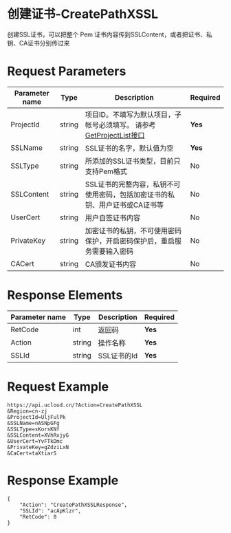 # 创建证书-CreatePathXSSL

创建SSL证书，可以把整个 Pem 证书内容传到SSLContent，或者把证书、私钥、CA证书分别传过来

# Request Parameters
|Parameter name|Type|Description|Required|
|---|---|---|---|
|ProjectId|string|项目ID。不填写为默认项目，子帐号必须填写。 请参考[GetProjectList接口](../summary/get_project_list.html)|**Yes**|
|SSLName|string|SSL证书的名字，默认值为空|**Yes**|
|SSLType|string|所添加的SSL证书类型，目前只支持Pem格式|No|
|SSLContent|string|SSL证书的完整内容，私钥不可使用密码，包括加密证书的私钥、用户证书或CA证书等|No|
|UserCert|string|用户自签证书内容|No|
|PrivateKey|string|加密证书的私钥，不可使用密码保护，开启密码保护后，重启服务需要输入密码|No|
|CACert|string|CA颁发证书内容|No|

# Response Elements
|Parameter name|Type|Description|Required|
|---|---|---|---|
|RetCode|int|返回码|**Yes**|
|Action|string|操作名称|**Yes**|
|SSLId|string|SSL证书的Id|**Yes**|

# Request Example
```
https://api.ucloud.cn/?Action=CreatePathXSSL
&Region=cn-zj
&ProjectId=UljFulPk
&SSLName=nASNpGFg
&SSLType=sKorsKNf
&SSLContent=XVhRxjyG
&UserCert=YvFTkDmc
&PrivateKey=gZdziLxN
&CaCert=taXtiarS
```

# Response Example
```
{
    "Action": "CreatePathXSSLResponse", 
    "SSLId": "acApKlzr", 
    "RetCode": 0
}
```

